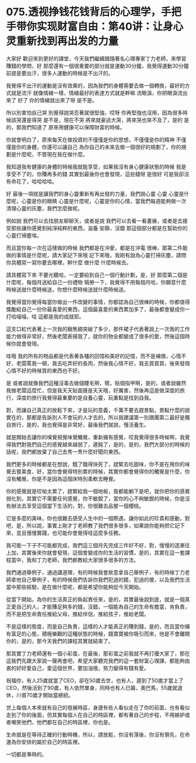 # 075.透视挣钱花钱背后的心理学，手把手带你实现财富自由：第40讲：让身心灵重新找到再出发的力量

大家好 歡迎來到更好的課堂，今天我們繼續跟隨著名心理專家丁力老師，來學習賺錢的學問，好 那麼還有一個很重要的部分就是運動30分鐘，我覺得運動30分鐘前提是要出汗，很多人運動的時候是不出汗的。

我覺得不出汗的運動是沒有效果的，因為我們的身體需要去做一個轉換，最好的方式就是流汗 就像情緒一樣，情緒最好的表達方式就是幹嘛 流眼淚，你把眼淚流出來了 好了 你的情緒就出來了呀 是不是。

所以別害怕自己哭 別覺得說哭忍著就很堅強，哎呀 你再堅強也沒用，因為很多時候該哭還是得哭 是不是，現在不哭 將來就豪逃大哭，將來哭也來不及了，是的 是的，那我們知道了 原來用健康可以保障財富的時候。

你就會明白了，原來每天在做投資的不僅僅是你的思想，不僅僅是你的精神 不僅僅是你的身體，你還可以讓自己 為你自己的未來去做一個很好的規劃了，你的規劃是什麼呢，不管現在我在做什麼。

我知道我有健康的身體的時候我就能享受，如果我沒有身心健康狀態的時候 我是享受不了的，你賺再多的錢 其實到最後你也會發現，這些錢呀 是很好 可是我卻沒有命花了，哈哈哈哈。

好 最後一項就是讓我們的身心靈重新有再出發的力量，我們說心靈 心靈 心靈是什麼呢，心靈是你的眼睛 心靈是什麼呢，心靈是你的心情，當我們每週能夠做一次清理心靈的灰塵，我們怎麼做呢。

例如說 我們可以去找朋友聊聊天，或者是說 我們可以去看一看畫展，或者是去接受那些讓你感覺到純淨純粹的東西，滋養 安靜，沒錯 那這個部分都是在幫助你的心靈打掃塵埃。

而且當你每一次在這樣做的時候 我們都是在沖愛，都是在沖電 很棒，那第二件能做的事情是什麼呢，請大家記下來哦 記下來哦，我剛有說為心靈打掃灰塵，請問你具體寫一寫你要去哪裡，幹什麼 做什麼 什麼時候去。

請具體寫下來 不要光聽哈，一定要給到自己一個行動計劃，是，好 那麼第二個是什麼呢，每個月送給自己一份禮物 犒勞一下，我覺得不用每個月哈，你願意什麼時候送就什麼時候送，你想什麼時候送就什麼時候送。

我覺得當你覺得每當你做出一件改變的事情，你都認為自己很棒的時候，你都值得獎勵給自己一份你最喜愛的東西，這個最喜愛的東西累加多了，最後都會變成你一打哈喵喵，哇 這都是我的成就耶。

這支口紅代表著上一次我的銷售額突破了多少，那件裙子代表著說上一次我的工作能力做得非常好，然後老闆表揚我了，就你的物全都變成了很多的愛，然後這個時候你就會發現。

哇哦 我的所有的物品都是代表著各種的回憶和美好的記憶，而不是補償，心情不好，老闆罵我一頓，我去吃弄好的長肉，然後我心情不好，我去買買買，後來發現心情不好的時候買的東西也不好。

是 或者說就像我們這種沒事去做個睫毛啊，嗯，貼個指甲啊，是的，或者說雖然我做老闆這麼忙，但是我天天貼面膜是天天哦，好厲害，然後再這是做深度的旅行，深度的旅行我覺得最重要的是自養心靈，玩重點是找到自我。

對，而讓自己真正的放鬆下來，才是玩的意義，千萬不要去趕景點，景點什麼的說實在的，那都是告訴別人不會玩的人才去的，所以我建議第一別跟團第二最好是獨自旅行，是的，我也覺得是非常好，最後我們就說，慢活養生。

就是開始去讓你的嗅覺視覺味覺觸覺，重新擁有感覺，哎我覺得很多時候啊，我覺得我們對我們自己的感覺越來越弱了，遲鈍了，是的，是的，我們大部分的時候的話呢，我們都放棄了自己去秀一秀什麼好聞的東西。

我們更多的時候都是在想說，餓了餓得快死了，趕緊去吃甜味，你不是在用你的味覺去嘗美食，好，當你會覺得特別累的時候，其實你都會覺得你的觸覺是什麼，你沒有觸覺，你是不是因為這個床特別柔軟去睡覺。

你的感覺就是哎呦太累了，趕緊給我一個地板，我都能躺下是吧，就你把你的感覺弱化到，其實它不需要任何感覺，你不敏銳了，當你的心不夠敏銳的時候，你是沒有辦法去享受這個當下生活的，對，你很難去品嘗一個櫻桃。

它是多麼的美味，你也很難去感受人生中的一個際遇，讓你如此的珍貴和感動，對吧，是，所以說，事實上剛才丁老師教了我們很多很多，如果說你能夠把它記下來，並且慢慢實踐，也可能你會覺得哇這麼多任務。

我可能一下子不可能都完成，我們這三個月先完成三件好不好，對，慢慢的逐漸往上加，其實後來你就會發現，這個會變成你的生活的習慣，是的，其實在這一套課程當中，我和丁力老師，我們都教給大家很多很多的方法。

我們通過舉例子，通過講道理，有的時候我會故意拿自己舉例子，有的時候丁力老師拿他自己舉例子，有的時候我們告訴你我們犯過的錯，犯過的傻，以及我們生活當中那些經驗，是在做什麼呢，都是希望你能夠從今天開始。

從當下開始，為你的生活真正的負起責任來，是的，其實最後說到底，就是一個真正愛自己的人，才能賺足夠多的錢，沒錯，一個能為自己的生命有擔當，肯負責，而不是把生命責任推給父母，推給伴侶，推給孩子，推給老闆。

不是這樣的態度，而是自己負責，這樣的人才能真正的賺到錢，是的，而且當你擁有富足的心態，積極樂觀的這種狀態的時候，錢寶寶被你吸引而來，他是不會離開你的，是的，那今天我們的課程其實就結束了。

那其實丁力老師還有一個小彩蛋，在最後，那彩蛋之前我就不再打擾大家了，那在這我們先跟大家說一聲再會吧，希望大家聽完我們的這一套財富心理課，都能夠由衷的好好愛自己，愛這個世界，要加油哦，努力變得有錢有愛。

祝福你，有人25歲就當了CEO，卻在50歲去世，也有人，遲到了50歲才當上了CEO，然後活到了90歲，有人依然單身，同時也有人已婚，奧巴馬，55歲就退休，川普70歲才開始當總統。

世上每個人本來就有自己的發展時區，身邊有些人看似走在了你的前面，也有看似走到了你的後面，但其實每個人在自己的時區裡，都有著自己的步程，不用嫉妒或者嘲笑他們，他們都在自己的時區裡，你也是。

生命就是在等待正確的行動時機，所以，請放鬆，你沒有落後，你沒有領先，在命運為你安排的屬於自己的時區裡。

一切都是準時的。